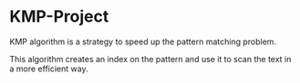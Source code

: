 # KMP-Project
 
 KMP algorithm is a strategy to speed up the pattern matching problem.

 This algorithm creates an index on the pattern and use it to scan the text in a more efficient way. 
